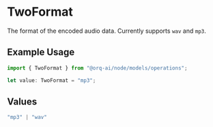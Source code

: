 # TwoFormat

The format of the encoded audio data. Currently supports `wav` and `mp3`.

## Example Usage

```typescript
import { TwoFormat } from "@orq-ai/node/models/operations";

let value: TwoFormat = "mp3";
```

## Values

```typescript
"mp3" | "wav"
```